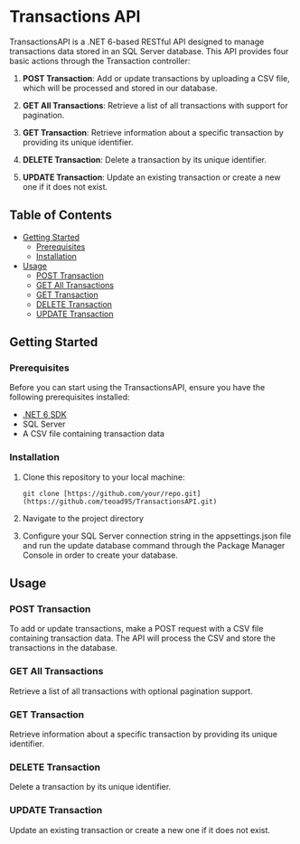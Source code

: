 # Transactions API

TransactionsAPI is a .NET 6-based RESTful API designed to manage transactions data stored in an SQL Server database. This API provides four basic actions through the Transaction controller:

1. **POST Transaction**: Add or update transactions by uploading a CSV file, which will be processed and stored in our database.

2. **GET All Transactions**: Retrieve a list of all transactions with support for pagination.

3. **GET Transaction**: Retrieve information about a specific transaction by providing its unique identifier.

4. **DELETE Transaction**: Delete a transaction by its unique identifier.

5. **UPDATE Transaction**: Update an existing transaction or create a new one if it does not exist.

## Table of Contents

- [Getting Started](#getting-started)
  - [Prerequisites](#prerequisites)
  - [Installation](#installation)
- [Usage](#usage)
  - [POST Transaction](#post-transaction)
  - [GET All Transactions](#get-all-transactions)
  - [GET Transaction](#get-transaction)
  - [DELETE Transaction](#delete-transaction)
  - [UPDATE Transaction](#update-transaction)


## Getting Started

### Prerequisites

Before you can start using the TransactionsAPI, ensure you have the following prerequisites installed:

- [.NET 6 SDK](https://dotnet.microsoft.com/download/dotnet/6.0)
- SQL Server
- A CSV file containing transaction data

### Installation

1. Clone this repository to your local machine:

   ```shell
   git clone [https://github.com/your/repo.git](https://github.com/teoad95/TransactionsAPI.git)
2. Navigate to the project directory
3. Configure your SQL Server connection string in the appsettings.json file and run the update database command through the Package Manager Console in order to create your database.

## Usage

### POST Transaction

To add or update transactions, make a POST request with a CSV file containing transaction data. The API will process the CSV and store the transactions in the database.

### GET All Transactions

Retrieve a list of all transactions with optional pagination support.

### GET Transaction

Retrieve information about a specific transaction by providing its unique identifier.

### DELETE Transaction

Delete a transaction by its unique identifier.

### UPDATE Transaction

Update an existing transaction or create a new one if it does not exist.
